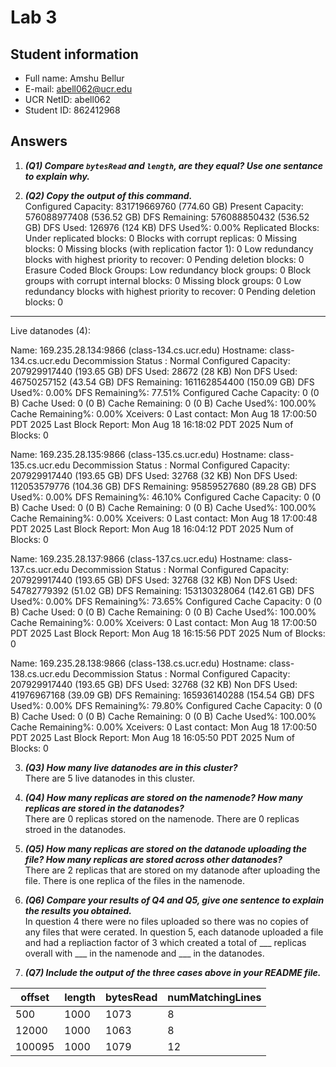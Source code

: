 # Lab 3

## Student information

* Full name: Amshu Bellur
* E-mail: abell062@ucr.edu
* UCR NetID: abell062
* Student ID: 862412968

## Answers

1. ***(Q1) Compare `bytesRead` and `length`, are they equal? Use one sentance to explain why.***



2. ***(Q2) Copy the output of this command.***\
Configured Capacity: 831719669760 (774.60 GB)
Present Capacity: 576088977408 (536.52 GB)
DFS Remaining: 576088850432 (536.52 GB)
DFS Used: 126976 (124 KB)
DFS Used%: 0.00%
Replicated Blocks:
        Under replicated blocks: 0
        Blocks with corrupt replicas: 0
        Missing blocks: 0
        Missing blocks (with replication factor 1): 0
        Low redundancy blocks with highest priority to recover: 0
        Pending deletion blocks: 0
Erasure Coded Block Groups: 
        Low redundancy block groups: 0
        Block groups with corrupt internal blocks: 0
        Missing block groups: 0
        Low redundancy blocks with highest priority to recover: 0
        Pending deletion blocks: 0
-------------------------------------------------
Live datanodes (4):

Name: 169.235.28.134:9866 (class-134.cs.ucr.edu)
Hostname: class-134.cs.ucr.edu
Decommission Status : Normal
Configured Capacity: 207929917440 (193.65 GB)
DFS Used: 28672 (28 KB)
Non DFS Used: 46750257152 (43.54 GB)
DFS Remaining: 161162854400 (150.09 GB)
DFS Used%: 0.00%
DFS Remaining%: 77.51%
Configured Cache Capacity: 0 (0 B)
Cache Used: 0 (0 B)
Cache Remaining: 0 (0 B)
Cache Used%: 100.00%
Cache Remaining%: 0.00%
Xceivers: 0
Last contact: Mon Aug 18 17:00:50 PDT 2025
Last Block Report: Mon Aug 18 16:18:02 PDT 2025
Num of Blocks: 0


Name: 169.235.28.135:9866 (class-135.cs.ucr.edu)
Hostname: class-135.cs.ucr.edu
Decommission Status : Normal
Configured Capacity: 207929917440 (193.65 GB)
DFS Used: 32768 (32 KB)
Non DFS Used: 112053579776 (104.36 GB)
DFS Remaining: 95859527680 (89.28 GB)
DFS Used%: 0.00%
DFS Remaining%: 46.10%
Configured Cache Capacity: 0 (0 B)
Cache Used: 0 (0 B)
Cache Remaining: 0 (0 B)
Cache Used%: 100.00%
Cache Remaining%: 0.00%
Xceivers: 0
Last contact: Mon Aug 18 17:00:48 PDT 2025
Last Block Report: Mon Aug 18 16:04:12 PDT 2025
Num of Blocks: 0


Name: 169.235.28.137:9866 (class-137.cs.ucr.edu)
Hostname: class-137.cs.ucr.edu
Decommission Status : Normal
Configured Capacity: 207929917440 (193.65 GB)
DFS Used: 32768 (32 KB)
Non DFS Used: 54782779392 (51.02 GB)
DFS Remaining: 153130328064 (142.61 GB)
DFS Used%: 0.00%
DFS Remaining%: 73.65%
Configured Cache Capacity: 0 (0 B)
Cache Used: 0 (0 B)
Cache Remaining: 0 (0 B)
Cache Used%: 100.00%
Cache Remaining%: 0.00%
Xceivers: 0
Last contact: Mon Aug 18 17:00:50 PDT 2025
Last Block Report: Mon Aug 18 16:15:56 PDT 2025
Num of Blocks: 0


Name: 169.235.28.138:9866 (class-138.cs.ucr.edu)
Hostname: class-138.cs.ucr.edu
Decommission Status : Normal
Configured Capacity: 207929917440 (193.65 GB)
DFS Used: 32768 (32 KB)
Non DFS Used: 41976967168 (39.09 GB)
DFS Remaining: 165936140288 (154.54 GB)
DFS Used%: 0.00%
DFS Remaining%: 79.80%
Configured Cache Capacity: 0 (0 B)
Cache Used: 0 (0 B)
Cache Remaining: 0 (0 B)
Cache Used%: 100.00%
Cache Remaining%: 0.00%
Xceivers: 0
Last contact: Mon Aug 18 17:00:50 PDT 2025
Last Block Report: Mon Aug 18 16:05:50 PDT 2025
Num of Blocks: 0



3. ***(Q3) How many live datanodes are in this cluster?***\
There are 5 live datanodes in this cluster.


4. ***(Q4) How many replicas are stored on the namenode? How many replicas are stored in the datanodes?***\
There are 0 replicas stored on the namenode. There are 0 replicas stroed in the datanodes. 


5. ***(Q5) How many replicas are stored on the datanode uploading the file? How many replicas are stored across other datanodes?***\
There are 2 replicas that are stored on my datanode after uploading the file. There is one replica of the files in the namenode.  



6. ***(Q6) Compare your results of Q4 and Q5, give one sentence to explain the results you obtained.***\
In question 4 there were no files uploaded so there was no copies of any files that were cerated. In question 5, each datanode uploaded a file and had a repliaction factor of 3 which created a total of ___ replicas overall with ___ in the namenode and ___ in the datanodes. 


7. ***(Q7) Include the output of the three cases above in your README file.***


  | offset | length | bytesRead  | numMatchingLines |
  | ------ | ------ | ---------- | ---------------- |
  | 500    | 1000   |    1073    |        8         |
  | 12000  | 1000   |    1063    |        8         |
  | 100095 | 1000   |    1079    |        12        |
